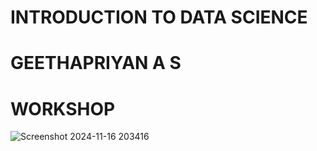 #                      INTRODUCTION TO DATA SCIENCE 

#                      GEETHAPRIYAN A S 


#                     WORKSHOP






![Screenshot 2024-11-16 203416](https://github.com/user-attachments/assets/40c49dfb-8f0e-4d2c-9c93-700fb69e28a2)

